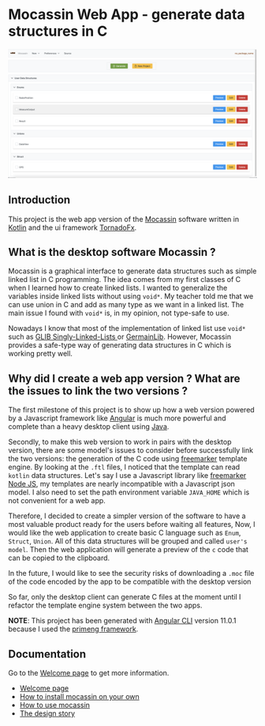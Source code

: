# Mocassin Web App - generate data structures in C

![home](doc/screenshots/1-home.png)

## Introduction

This project is the web app version of the [Mocassin](https://github.com/david6983/mocassin) software written in [Kotlin](http://kotlinlang.org/)
and the ui framework [TornadoFx](https://tornadofx.io/). 

## What is the desktop software Mocassin ?

Mocassin is a graphical interface to generate data structures such as simple linked list in C programming. 
The idea comes from my first classes of C when I learned how to create linked lists. 
I wanted to generalize the variables inside linked lists without using `void*`. 
My teacher told me that we can use union in C and add as many type as we want in a linked list. 
The main issue I found with `void*` is, in my opinion, not type-safe to use.

Nowadays I know that most of the implementation of linked list use `void*` 
such as [GLIB Singly-Linked-Lists ](https://developer.gnome.org/glib/stable/glib-Singly-Linked-Lists.html) or 
[GermainLib](https://github.com/ANTUNESREMI/GermainLib). However, Mocassin provides a safe-type way of generating data structures in C
which is working pretty well.

## Why did I create a web app version ? What are the issues to link the two versions ?

The first milestone of this project is to show up how a web version powered by a Javascript framework like [Angular](http://angular.io/) 
is much more powerful and complete than a heavy desktop client using [Java](https://www.java.com/).

Secondly, to make this web version to work in pairs with the desktop version, there are some model's issues to consider before successfully
link the two versions: the generation of the C code using [freemarker](https://freemarker.apache.org/) template engine. By looking at the `.ftl` files, I noticed
that the template can read `kotlin` data structures. Let's say I use a Javascript library like [freemarker Node JS](https://www.npmjs.com/package/freemarker), my templates are nearly
incompatible with a Javascript json model. I also need to set the path environment variable `JAVA_HOME` which is not convenient for a web app.
    
Therefore, I decided to create a simpler version of the software to have a most valuable product ready for the users before waiting all features, 
Now, I would like the web application to create basic C language such as `Enum`, `Struct`, `Union`. 
All of this data structures will be grouped and called `user's model`. Then the web application will generate a preview of the `c` code that can be copied to the clipboard.

In the future, I would like to see the security risks of downloading a `.moc` file of the code encoded by the app to be compatible with the desktop version

So far, only the desktop client can generate C files at the moment until I refactor the template engine system between the two apps.

**NOTE**: This project has been generated with [Angular CLI](https://github.com/angular/angular-cli) version 11.0.1 because I used the [primeng framework](primefaces.org/primeng/showcase/#/).

## Documentation

Go to the [Welcome page](doc/welcome.md) to get more information.

- [Welcome page](doc/welcome.md)
- [How to install mocassin on your own](doc/install.md)
- [How to use mocassin](doc/tuto.md)
- [The design story](doc/design.md)
